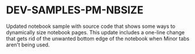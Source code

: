 # DEV-SAMPLES-PM-NBSIZE
Updated notebook sample with source code that shows some ways to dynamically size notebook pages. This update includes a one-line change that gets rid of the unwanted bottom edge of the notebook when Minor tabs aren't being used.
